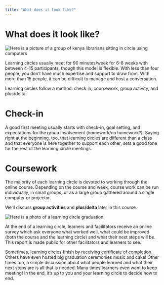 ```yaml
---
title: "What does it look like?"
---
```

# What does it look like?

![Here is a picture of a group of kenya librarians sitting in circle using computers](https://community.p2pu.org/uploads/default/original/2X/e/ed3e67b5b18f4e2b4c71f28aa8dff73074a21991.png)

Learning circles usually meet for 90 minutes/week for 6-8 weeks with between 4-15 participants, though this model is flexible. With less than four people, you don’t have much expertise and support to draw from. With more than 15 people, it can be difficult to manage and host a conversation. 

Learning circles follow a method: check in, coursework, group activity, and plus/delta.

# Check-in
A good first meeting usually starts with check-in, goal setting, and expectations for the group involvement (homework/no homework?). Saying right at the beginning, too, that learning circles are different than a class and that everyone is here together to support each other, sets a good tone for the rest of the learning circle meetings.

# Coursework
The majority of each learning circle is devoted to working through the online course. Depending on the course and week, course work can be run individually, in small groups, or as a large group gathered around a single computer or projector. 

We’ll discuss **group activities** and **plus/delta** later in this course. 

![Here is a photo of a learning circle graduation](https://community.p2pu.org/uploads/default/original/2X/b/bd7a576fef9663876673c128334db006f57d0666.jpeg)

At the end of a learning circle, learners and facilitators receive an online survey which ask everyone what worked well, what could be improved (both the course and the learning circle) and what their next steps will be. This report is made public for other facilitators and learners to see.

Sometimes, learning circles finish by receiving [certificate of completion](https://community.p2pu.org/t/certificate-template/2784). Others have even hosted big graduation ceremonies music and cake!  Other times too, a simple discussion about what people learned and what their next steps are is all that is needed. Many times learners even want to keep meeting! In the end, it’s up to you and your learning circle to decide how to end. 
